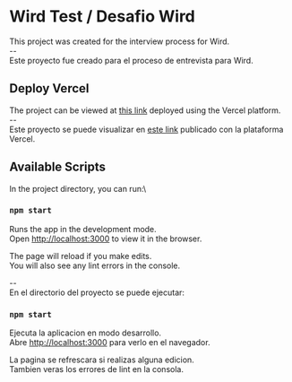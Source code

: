 # Wird Test / Desafio Wird

This project was created for the interview process for Wird.\
--\
Este proyecto fue creado para el proceso de entrevista para Wird.

## Deploy Vercel

The project can be viewed at [this link](https://wirdtest.vercel.app) deployed using the Vercel platform.\
--\
Este proyecto se puede visualizar en [este link](https://wirdtest.vercel.app) publicado con la plataforma Vercel.

## Available Scripts

In the project directory, you can run:\

### `npm start`

Runs the app in the development mode.\
Open [http://localhost:3000](http://localhost:3000) to view it in the browser.

The page will reload if you make edits.\
You will also see any lint errors in the console.

--\
En el directorio del proyecto se puede ejecutar:

### `npm start`

Ejecuta la aplicacion en modo desarrollo.\
Abre [http://localhost:3000](http://localhost:3000) para verlo en el navegador.

La pagina se refrescara si realizas alguna edicion.\
Tambien veras los errores de lint en la consola.

